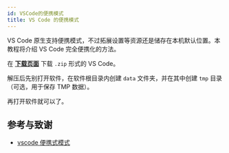 ```yaml
---
id: VSCode的便携模式
title: VS Code 的便携模式
---
```


VS Code 原生支持便携模式，不过拓展设置等资源还是储存在本机默认位置。本教程将介绍 VS Code 完全便携化的方法。

在 [**下载页面**](https://code.visualstudio.com/#alt-downloads) 下载 `.zip` 形式的 VS Code。

解压后先别打开软件，在软件根目录内创建 `data` 文件夹，并在其中创建 `tmp` 目录（可选，用于保存 TMP 数据）。

再打开软件就可以了。

## 参考与致谢 

- [vscode 便携式模式](https://blog.2dm.top/2018/12/29/vscode%E4%BE%BF%E6%90%BA%E5%BC%8F%E6%A8%A1%E5%BC%8F/)


